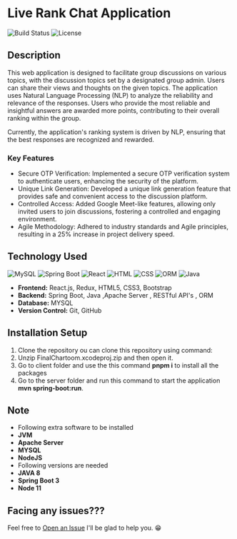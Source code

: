 # Live Rank Chat Application
![Build Status](https://img.shields.io/badge/build-passing-brightgreen)
![License](https://img.shields.io/badge/license-MIT-blue.svg)

## Description

This web application is designed to facilitate group discussions on various topics, with the discussion topics set by a designated group admin. Users can share their views and thoughts on the given topics. The application uses Natural Language Processing (NLP) to analyze the reliability and relevance of the responses. Users who provide the most reliable and insightful answers are awarded more points, contributing to their overall ranking within the group.

Currently, the application's ranking system is driven by NLP, ensuring that the best responses are recognized and rewarded. 
### Key Features
- Secure OTP Verification: Implemented a secure OTP verification system to authenticate users, enhancing the security of the platform.
- Unique Link Generation: Developed a unique link generation feature that provides safe and convenient access to the discussion platform.
- Controlled Access: Added Google Meet-like features, allowing only invited users to join discussions, fostering a controlled and engaging environment.
- Agile Methodology: Adhered to industry standards and Agile principles, resulting in a 25% increase in project delivery speed.

## Technology Used
![MySQL](https://img.shields.io/badge/MySQL-v8.0.32-blue)
![Spring Boot](https://img.shields.io/badge/Spring%20Boot-v2.7.0-brightgreen)
![React](https://img.shields.io/badge/React-v18.2.0-blue)
![HTML](https://img.shields.io/badge/HTML-v5-orange)
![CSS](https://img.shields.io/badge/CSS-v3-blue)
![ORM](https://img.shields.io/badge/ORM-Hibernate%20v5.6-yellowgreen)
![Java](https://img.shields.io/badge/Java-v17.0.1-red)
- **Frontend:** React.js, Redux, HTML5, CSS3, Bootstrap
- **Backend:** Spring Boot, Java ,Apache Server , RESTful API's , ORM  
- **Database:** MYSQL
- **Version Control:** Git, GitHub

## Installation Setup

1. Clone the repository
   ou can clone this repository using command:
2. Unzip FinalChartoom.xcodeproj.zip and then open it.
3. Go to client folder and use the this command **pnpm i** to install all the packages
4. Go to the server folder and  run this command to start the application **mvn spring-boot:run**.

## Note
- Following extra software to be installed
-  **JVM**
-  **Apache Server**
-  **MYSQL**
-  **NodeJS**
- Following versions are needed
- **JAVA 8**
- **Spring Boot 3**
-  **Node 11**

## Facing any issues???
Feel free to [Open an Issue](https://github.com/username/repository-name/issues/new)
 I'll be glad to help you. 😁
  
   


